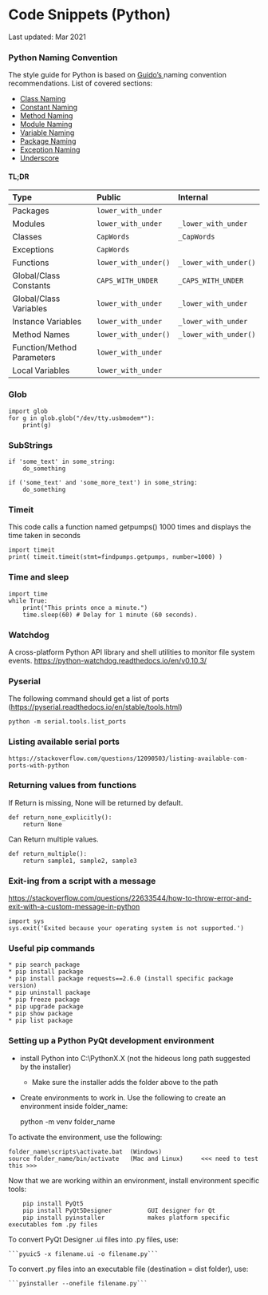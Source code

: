 # Code Snippets (Python)

Last updated: Mar 2021



### Python Naming Convention
The style guide for Python is based on [Guido’s ](https://www.python.org/doc/essays/styleguide/)naming convention recommendations. List of covered sections:

* [Class Naming](../python/class-naming.md)
* [Constant Naming](../python/constant-naming.md)
* [Method Naming](../python/method-naming.md)
* [Module Naming](../python/module-naming.md)
* [Variable Naming](../python/variable-naming.md)
* [Package Naming](../python/package-naming.md "Python Package Naming")
* [Exception Naming](../python/exception-naming.md)
* [Underscore](../python/underscore.md)

#### TL;DR

| Type | Public | Internal |
| :--- | :--- | :--- |
| Packages | `lower_with_under` |  |
| Modules | `lower_with_under` | `_lower_with_under` |
| Classes | `CapWords` | `_CapWords` |
| Exceptions | `CapWords` |  |
| Functions | `lower_with_under()` | `_lower_with_under()` |
| Global/Class Constants | `CAPS_WITH_UNDER` | `_CAPS_WITH_UNDER` |
| Global/Class Variables | `lower_with_under` | `_lower_with_under` |
| Instance Variables | `lower_with_under` | `_lower_with_under` |
| Method Names | `lower_with_under()` | `_lower_with_under()` |
| Function/Method Parameters | `lower_with_under` |  |
| Local Variables | `lower_with_under` |  |

### Glob
    import glob
    for g in glob.glob("/dev/tty.usbmodem*"):
        print(g)

### SubStrings
    if 'some_text' in some_string:
        do_something

    if ('some_text' and 'some_more_text') in some_string:
        do_something

### Timeit
This code calls a function named getpumps() 1000 times and displays the time taken in seconds

    import timeit
    print( timeit.timeit(stmt=findpumps.getpumps, number=1000) )

### Time and sleep
    import time
    while True:
        print("This prints once a minute.")
        time.sleep(60) # Delay for 1 minute (60 seconds).

### Watchdog
A cross-platform Python API library and shell utilities to monitor file system events.
https://python-watchdog.readthedocs.io/en/v0.10.3/

### Pyserial
The following command should get a list of ports (https://pyserial.readthedocs.io/en/stable/tools.html)

    python -m serial.tools.list_ports

### Listing available serial ports

    https://stackoverflow.com/questions/12090503/listing-available-com-ports-with-python

### Returning values from functions
If Return is missing, None will be returned by default.

    def return_none_explicitly():
        return None
        
Can Return multiple values.

    def return_multiple():
        return sample1, sample2, sample3

### Exit-ing from a script with a message
https://stackoverflow.com/questions/22633544/how-to-throw-error-and-exit-with-a-custom-message-in-python

    import sys
    sys.exit('Exited because your operating system is not supported.')

### Useful pip commands
```
* pip search package
* pip install package
* pip install package requests==2.6.0 (install specific package version)
* pip uninstall package
* pip freeze package
* pip upgrade package
* pip show package
* pip list package
```
### Setting up a Python PyQt development environment
* install Python into C:\PythonX.X (not the hideous long path suggested by the installer)
    * Make sure the installer adds the folder above to the path

* Create environments to work in. Use the following to create an environment inside folder_name:

    python -m venv folder_name 

To activate the environment, use the following:

    folder_name\scripts\activate.bat  (Windows)
    source folder_name/bin/activate   (Mac and Linux)     <<< need to test this >>>

Now that we are working within an environment, install environment specific tools:
```
    pip install PyQt5
    pip install PyQt5Designer          GUI designer for Qt
    pip install pyinstaller            makes platform specific executables fom .py files
```
To convert PyQt Designer .ui files into .py files, use:

    ```pyuic5 -x filename.ui -o filename.py```

To convert .py files into an executable file (destination = dist folder), use:

    ```pyinstaller --onefile filename.py```
